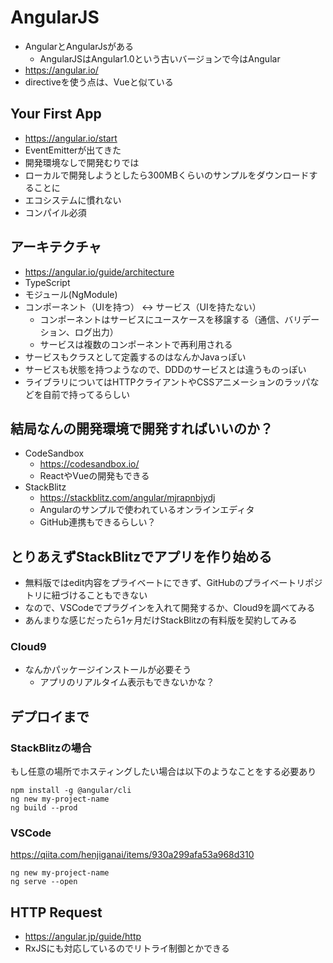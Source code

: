 # AngularJS

 - AngularとAngularJsがある
   - AngularJSはAngular1.0という古いバージョンで今はAngular
 - https://angular.io/
 - directiveを使う点は、Vueと似ている
 
## Your First App
 - https://angular.io/start
 - EventEmitterが出てきた
 - 開発環境なしで開発むりでは
 - ローカルで開発しようとしたら300MBくらいのサンプルをダウンロードすることに
 - エコシステムに慣れない
 - コンパイル必須
 
## アーキテクチャ
 - https://angular.io/guide/architecture
 - TypeScript
 - モジュール(NgModule)
 - コンポーネント（UIを持つ） <-> サービス（UIを持たない）
   - コンポーネントはサービスにユースケースを移譲する（通信、バリデーション、ログ出力）
   - サービスは複数のコンポーネントで再利用される
 - サービスもクラスとして定義するのはなんかJavaっぽい
 - サービスも状態を持つようなので、DDDのサービスとは違うものっぽい
 - ライブラリについてはHTTPクライアントやCSSアニメーションのラッパなどを自前で持ってるらしい
 
## 結局なんの開発環境で開発すればいいのか？
 - CodeSandbox
    - https://codesandbox.io/
    - ReactやVueの開発もできる
 - StackBlitz 
    - https://stackblitz.com/angular/mjrapnbjydj
    - Angularのサンプルで使われているオンラインエディタ
    - GitHub連携もできるらしい？

## とりあえずStackBlitzでアプリを作り始める
 - 無料版ではedit内容をプライベートにできず、GitHubのプライベートリポジトリに紐づけることもできない
 - なので、VSCodeでプラグインを入れて開発するか、Cloud9を調べてみる
 - あんまりな感じだったら1ヶ月だけStackBlitzの有料版を契約してみる


### Cloud9
 - なんかパッケージインストールが必要そう
    - アプリのリアルタイム表示もできないかな？

## デプロイまで
### StackBlitzの場合
もし任意の場所でホスティングしたい場合は以下のようなことをする必要あり

```
npm install -g @angular/cli
ng new my-project-name
ng build --prod
```

### VSCode
https://qiita.com/henjiganai/items/930a299afa53a968d310

```
ng new my-project-name
ng serve --open
```

## HTTP Request
 - https://angular.jp/guide/http
 - RxJSにも対応しているのでリトライ制御とかできる
